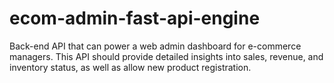 # ecom-admin-fast-api-engine
Back-end API that can power a web admin dashboard for e-commerce managers. This API should provide detailed insights into sales, revenue, and inventory status, as well as allow new product registration.
